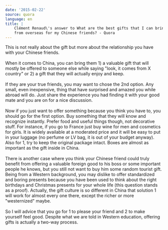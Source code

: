 ```yaml
---
date: '2015-02-22'
source: quora
language: en
title: |
    Clément Renaud\'s answer to What are the best gifts that I can bring
    from overseas for my Chinese friends? - Quora
---
```


This is not really about the gift but more about the relationship you
have with your Chinese friends.\
\
When it comes to China, you can bring them 1) a valuable gift that will
mostly be offered to someone else while saying \"look, it comes from X
country\" or 2) a gift that they will actually enjoy and keep.\
\
If they are your true friends, you may want to chose the 2nd option. Any
small, even inexpensive, thing that have surprised and amazed you while
abroad will do. Just share the experience you had finding it with your
good mate and you are on for a nice discussion.\
\
Now if you just want to offer something because you think you have to,
you should go for the first option. Buy something that they will know
and recognize instantly. Prefer food and useful things though, not
decorative stuff. For instance, if you go to France just buy wine for
men and cosmetics for girls. It is widely available at a moderated price
and it will be easy to put in your luggage (no perfume or LV bag, it is
out of your budget anyway). Also for 1, try to keep the original package
intact. Boxes are almost as important as the gift inside in China.\
\
There is another case where you think your Chinese friend could truly
benefit from offering a valuable foreign good to his boss or some
important people he knows, but you still not want to buy him some random
tourist gift. Being from a Western background, you may dislike to offer
standardized and boring presents because you have been used to think
about the right birthdays and Christmas presents for your whole life
(this question stands as a proof). Actually, the gift culture is so
different in China that solution 1 will work for almost every one there,
except the richer or more \"westernized\" maybe.\
\
So I will advice that you go for 1 to please your friend and 2 to make
yourself feel good. Despite what we are told in Western education,
offering gifts is actually a two-way process.
